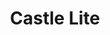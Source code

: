 ---
title: 'Castle Lite'
type: 'SA'
description: 'Lorem ipsum dolor sit amet consectetur adipisicing elit. Obcaecati sint cumque voluptatem cupiditate odit corporis.'
price: 19
---